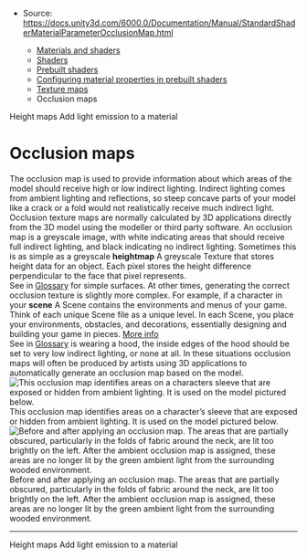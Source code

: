 * Source: https://docs.unity3d.com/6000.0/Documentation/Manual/StandardShaderMaterialParameterOcclusionMap.html

  * [Materials and shaders](https://docs.unity3d.com/6000.0/Documentation/Manual/materials-and-shaders.html)
  * [Shaders](https://docs.unity3d.com/6000.0/Documentation/Manual/Shaders.html)
  * [Prebuilt shaders](https://docs.unity3d.com/6000.0/Documentation/Manual/shader-built-in-landing.html)
  * [Configuring material properties in prebuilt shaders](https://docs.unity3d.com/6000.0/Documentation/Manual/shader-built-in-configure-properties.html)
  * [Texture maps](https://docs.unity3d.com/6000.0/Documentation/Manual/StandardShaderTextureMaps.html)
  * Occlusion maps


[](https://docs.unity3d.com/6000.0/Documentation/Manual/StandardShaderMaterialParameterHeightMap.html)
Height maps
[](https://docs.unity3d.com/6000.0/Documentation/Manual/StandardShaderMaterialParameterEmission.html)
Add light emission to a material
# Occlusion maps
The occlusion map is used to provide information about which areas of the model should receive high or low indirect lighting. Indirect lighting comes from ambient lighting and reflections, so steep concave parts of your model like a crack or a fold would not realistically receive much indirect light.
Occlusion texture maps are normally calculated by 3D applications directly from the 3D model using the modeller or third party software.
An occlusion map is a greyscale image, with white indicating areas that should receive full indirect lighting, and black indicating no indirect lighting. Sometimes this is as simple as a greyscale **heightmap** A greyscale Texture that stores height data for an object. Each pixel stores the height difference perpendicular to the face that pixel represents.  
See in [Glossary](https://docs.unity3d.com/6000.0/Documentation/Manual/Glossary.html#Heightmap) for simple surfaces.
At other times, generating the correct occlusion texture is slightly more complex. For example, if a character in your **scene** A Scene contains the environments and menus of your game. Think of each unique Scene file as a unique level. In each Scene, you place your environments, obstacles, and decorations, essentially designing and building your game in pieces. [More info](https://docs.unity3d.com/6000.0/Documentation/Manual/CreatingScenes.html)  
See in [Glossary](https://docs.unity3d.com/6000.0/Documentation/Manual/Glossary.html#Scene) is wearing a hood, the inside edges of the hood should be set to very low indirect lighting, or none at all. In these situations occlusion maps will often be produced by artists using 3D applications to automatically generate an occlusion map based on the model.
![This occlusion map identifies areas on a characters sleeve that are exposed or hidden from ambient lighting. It is used on the model pictured below.](https://docs.unity3d.com/6000.0/Documentation/uploads/Main/StandardShaderOcclusionMapTexture.jpg) This occlusion map identifies areas on a character’s sleeve that are exposed or hidden from ambient lighting. It is used on the model pictured below. ![Before and after applying an occlusion map. The areas that are partially obscured, particularly in the folds of fabric around the neck, are lit too brightly on the left. After the ambient occlusion map is assigned, these areas are no longer lit by the green ambient light from the surrounding wooded environment.](https://docs.unity3d.com/6000.0/Documentation/uploads/Main/StandardShaderOcclusionMap.jpg) Before and after applying an occlusion map. The areas that are partially obscured, particularly in the folds of fabric around the neck, are lit too brightly on the left. After the ambient occlusion map is assigned, these areas are no longer lit by the green ambient light from the surrounding wooded environment.
* * *
[](https://docs.unity3d.com/6000.0/Documentation/Manual/StandardShaderMaterialParameterHeightMap.html)
Height maps
[](https://docs.unity3d.com/6000.0/Documentation/Manual/StandardShaderMaterialParameterEmission.html)
Add light emission to a material
